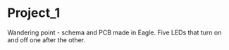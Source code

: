 # Project_1
Wandering point - schema and PCB made in Eagle. Five LEDs that turn on and off one after the other.
